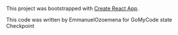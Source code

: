 This project was bootstrapped with [Create React App](https://github.com/facebook/create-react-app).

This code was written by EmmanuelOzoemena for GoMyCode state Checkpoint
